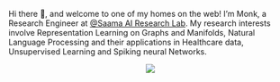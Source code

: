 
Hi there 👋, and welcome to one of my homes on the web! I’m Monk, a Research Engineer at [@Saama AI Research Lab](https://www.saama.com/). My research interests involve Representation Learning on Graphs and Manifolds, Natural Language Processing and their applications in Healthcare data, Unsupervised Learning and Spiking neural Networks.


<p align="center"><img src="https://github.com/monk1337/monk1337/blob/master/node_update_.gif"> </p>

<!--
**monk1337/monk1337** is a ✨ _special_ ✨ repository because its `README.md` (this file) appears on your GitHub profile.

Here are some ideas to get you started:

- 🔭 I’m currently working on ...
- 🌱 I’m currently learning ...
- 👯 I’m looking to collaborate on ...
- 🤔 I’m looking for help with ...
- 💬 Ask me about ...
- 📫 How to reach me: ...
- 😄 Pronouns: ...
- ⚡ Fun fact: ...
-->
